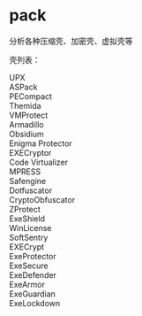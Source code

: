 # pack
分析各种压缩壳、加密壳、虚拟壳等

壳列表：

UPX<br>
ASPack<br>
PECompact<br>
Themida<br>
VMProtect<br>
Armadillo<br>
Obsidium<br>
Enigma Protector<br>
EXECryptor<br>
Code Virtualizer<br>
MPRESS<br>
Safengine<br>
Dotfuscator<br>
CryptoObfuscator<br>
ZProtect<br>
ExeShield<br>
WinLicense<br>
SoftSentry<br>
EXECrypt<br>
ExeProtector<br>
ExeSecure<br>
ExeDefender<br>
ExeArmor<br>
ExeGuardian<br>
ExeLockdown<br>
